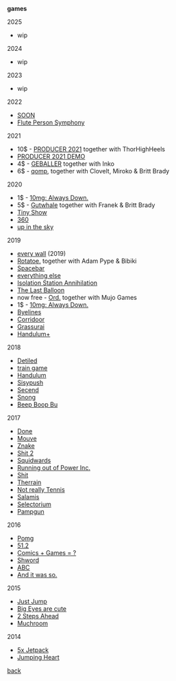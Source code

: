 **games**

2025

- wip

  
2024

- wip

  
2023

- wip


2022

- <a href="https://www.newgrounds.com/portal/view/831674" target="_blank">SOON</a>
- <a href="https://www.newgrounds.com/portal/view/830515">Flute Person Symphony</a>


2021

- 10$ - <a href="https://store.steampowered.com/app/1667320/PRODUCER_2021" target="_blank">PRODUCER 2021</a> together with ThorHighHeels
- <a href="https://www.newgrounds.com/portal/view/830515">PRODUCER 2021 DEMO</a>
- 4$ - <a href="https://store.steampowered.com/app/1910260/Geballer/?beta=1" target="_blank">GEBALLER</a> together with Inko
- 6$ - <a href="https://store.steampowered.com/app/1066900?beta=1" target="_blank">qomp</a>, together with Clovelt, Miroko & Britt Brady


2020
  
- 1$ - <a href="https://store.steampowered.com/app/1101800/10mg_Always_Down" target="_blank">10mg: Always Down.</a>
- 5$ - <a href="https://store.steampowered.com/app/1267810/Gutwhale" target="_blank">Gutwhale</a> together with Franek & Britt Brady
- <a href="https://stuffedwombat.itch.io/tiny-show" target="_blank">Tiny Show</a>
- <a href="https://www.newgrounds.com/portal/view/767702" target="_blank">360</a>
- <a href="https://www.newgrounds.com/portal/view/752948" target="_blank">up in the sky</a>


2019

- <a href="https://www.newgrounds.com/portal/view/744411" target="_blank">every wall</a> (2019)
- <a href="https://play.google.com/store/apps/details?id=com.NotSoSolo.Rotatoe" target="_blank">Rotatoe.</a> together with Adam Pype & Bibiki 
- <a href="https://www.newgrounds.com/portal/view/735906" target="_blank">Spacebar</a>
- <a href="https://www.newgrounds.com/portal/view/735654" target="_blank">everything else</a>
- <a href="https://www.newgrounds.com/portal/view/733821" target="_blank">Isolation Station Annihilation</a>
- <a href="https://www.newgrounds.com/portal/view/732230" target="_blank">The Last Balloon</a>
- now free - <a href="https://store.steampowered.com/app/1079000/Ord/" target="_blank">Ord.</a> together with Mujo Games
- 1$ - <a href="https://store.steampowered.com/app/1101800/10mg_Always_Down" target="_blank">10mg: Always Down.</a>
- <a href="https://www.newgrounds.com/portal/view/729654" target="_blank">Byelines</a>
- <a href="https://www.newgrounds.com/portal/view/728552" target="_blank">Corridoor</a>
- <a href="https://www.newgrounds.com/portal/view/726378" target="_blank">Grassurai</a>
- <a href="https://www.newgrounds.com/portal/view/724232" target="_blank">Handulum+</a>

2018
  
- <a href="https://www.newgrounds.com/portal/view/722470" target="_blank">Detiled</a>
- <a href="https://www.newgrounds.com/portal/view/719528" target="_blank">train game</a>
- <a href="https://www.newgrounds.com/portal/view/715081" target="_blank">Handulum</a>
- <a href="https://www.newgrounds.com/portal/view/714782" target="_blank">Sisypush</a>
- <a href="https://www.newgrounds.com/portal/view/709183" target="_blank">Secend</a>
- <a href="https://www.newgrounds.com/portal/view/706826" target="_blank">Snong</a>
-  <a href="https://www.newgrounds.com/portal/view/705921" target="_blank">Beep Boop Bu</a>

2017

- <a href="https://www.newgrounds.com/portal/view/704468" target="_blank">Done</a>
- <a href="https://www.newgrounds.com/portal/view/702801" target="_blank">Mouve</a>
- <a href="https://www.newgrounds.com/portal/view/701435" target="_blank">Znake</a>
- <a href="https://www.newgrounds.com/portal/view/700013" target="_blank">Shit 2</a>
- <a href="https://www.newgrounds.com/portal/view/698728" target="_blank">Squidwards</a>
- <a href="https://www.newgrounds.com/portal/view/697175" target="_blank">Running out of Power Inc.</a>
- <a href="https://www.newgrounds.com/portal/view/694326" target="_blank">Shit</a>
- <a href="https://www.newgrounds.com/portal/view/692485" target="_blank">Therrain</a>
- <a href="https://www.newgrounds.com/portal/view/692213" target="_blank">Not really Tennis</a>
- <a href="https://www.newgrounds.com/portal/view/690826" target="_blank">Salamis</a>
- <a href="https://www.newgrounds.com/portal/view/689530" target="_blank">Selectorium</a>
- <a href="https://www.newgrounds.com/portal/view/688192" target="_blank">Pampgun</a>

2016
  
- <a href="https://www.newgrounds.com/portal/view/683949" target="_blank">Pomg</a>
- <a href="https://www.newgrounds.com/portal/view/682288" target="_blank">51.2</a>
- <a href="https://www.newgrounds.com/portal/view/679281" target="_blank">Comics + Games = ?</a>
- <a href="https://www.newgrounds.com/portal/view/678184" target="_blank"> Shword</a>
- <a href="https://www.newgrounds.com/portal/view/674994" target="_blank">ABC</a>
- <a href="https://www.newgrounds.com/portal/view/670180" target="_blank">And it was so.</a>

2015

- <a href="https://www.newgrounds.com/portal/view/668865" target="_blank">Just Jump</a>
- <a href="https://www.newgrounds.com/portal/view/664929" target="_blank">Big Eyes are cute</a>
- <a href="https://www.newgrounds.com/portal/view/659994" target="_blank">2 Steps Ahead</a>
- <a href="https://www.newgrounds.com/portal/view/656810" target="_blank">Muchroom</a>

2014
  
- <a href="https://www.newgrounds.com/portal/view/649154" target="_blank">5x Jetpack</a>
- <a href="https://www.newgrounds.com/portal/view/648999" target="_blank">Jumping Heart</a>

[back](index)
